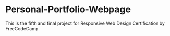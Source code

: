 # Personal-Portfolio-Webpage
This is the fifth and final project for Responsive Web Design Certification by FreeCodeCamp
